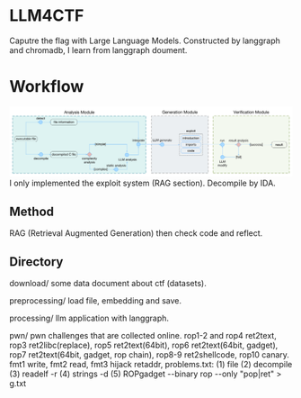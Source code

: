 # LLM4CTF
Caputre the flag with Large Language Models. Constructed by langgraph and chromadb, I learn from langgraph doument.

# Workflow
![workflow](./assert/workflow.png)
I only implemented the exploit system (RAG section). Decompile by IDA.

## Method
RAG (Retrieval Augmented Generation) then check code and reflect.

## Directory
download/ some data document about ctf (datasets).

preprocessing/ load file, embedding and save.

processing/ llm application with langgraph.

pwn/ pwn challenges that are collected online. rop1-2 and rop4 ret2text, rop3 ret2libc(replace), 
rop5 ret2text(64bit), rop6 ret2text(64bit, gadget), rop7 ret2text(64bit, gadget, rop chain), rop8-9 ret2shellcode, rop10 canary. fmt1 write, fmt2 read, fmt3 hijack retaddr,
problems.txt: (1) file (2) decompile (3) readelf -r  (4) strings -d (5) ROPgadget --binary rop --only "pop|ret" > g.txt